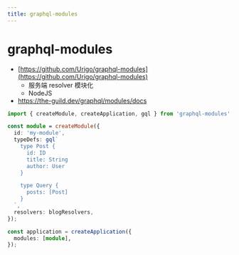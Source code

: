 ```yaml
---
title: graphql-modules
---
```


# graphql-modules

- [https://github.com/Urigo/graphql-modules](https://github.com/Urigo/graphql-modules)
  - 服务端 resolver 模块化
  - NodeJS
- https://the-guild.dev/graphql/modules/docs

```ts
import { createModule, createApplication, gql } from 'graphql-modules';

const module = createModule({
  id: 'my-module',
  typeDefs: gql`
    type Post {
      id: ID
      title: String
      author: User
    }

    type Query {
      posts: [Post]
    }
  `,
  resolvers: blogResolvers,
});

const application = createApplication({
  modules: [module],
});
```
